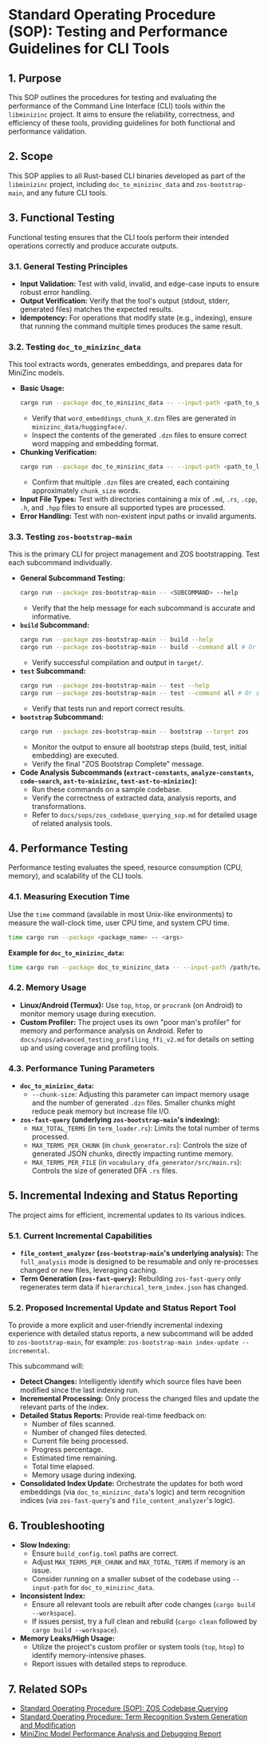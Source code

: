 # Standard Operating Procedure (SOP): Testing and Performance Guidelines for CLI Tools

## 1. Purpose

This SOP outlines the procedures for testing and evaluating the performance of the Command Line Interface (CLI) tools within the `libminizinc` project. It aims to ensure the reliability, correctness, and efficiency of these tools, providing guidelines for both functional and performance validation.

## 2. Scope

This SOP applies to all Rust-based CLI binaries developed as part of the `libminizinc` project, including `doc_to_minizinc_data` and `zos-bootstrap-main`, and any future CLI tools.

## 3. Functional Testing

Functional testing ensures that the CLI tools perform their intended operations correctly and produce accurate outputs.

### 3.1. General Testing Principles

*   **Input Validation:** Test with valid, invalid, and edge-case inputs to ensure robust error handling.
*   **Output Verification:** Verify that the tool's output (stdout, stderr, generated files) matches the expected results.
*   **Idempotency:** For operations that modify state (e.g., indexing), ensure that running the command multiple times produces the same result.

### 3.2. Testing `doc_to_minizinc_data`

This tool extracts words, generates embeddings, and prepares data for MiniZinc models.

*   **Basic Usage:**
    ```bash
    cargo run --package doc_to_minizinc_data -- --input-path <path_to_sample_dir_or_file>
    ```
    *   Verify that `word_embeddings_chunk_X.dzn` files are generated in `minizinc_data/huggingface/`.
    *   Inspect the contents of the generated `.dzn` files to ensure correct word mapping and embedding format.
*   **Chunking Verification:**
    ```bash
    cargo run --package doc_to_minizinc_data -- --input-path <path_to_large_sample_dir> --chunk-size 50
    ```
    *   Confirm that multiple `.dzn` files are created, each containing approximately `chunk_size` words.
*   **Input File Types:** Test with directories containing a mix of `.md`, `.rs`, `.cpp`, `.h`, and `.hpp` files to ensure all supported types are processed.
*   **Error Handling:** Test with non-existent input paths or invalid arguments.

### 3.3. Testing `zos-bootstrap-main`

This is the primary CLI for project management and ZOS bootstrapping. Test each subcommand individually.

*   **General Subcommand Testing:**
    ```bash
    cargo run --package zos-bootstrap-main -- <SUBCOMMAND> --help
    ```
    *   Verify that the help message for each subcommand is accurate and informative.
*   **`build` Subcommand:**
    ```bash
    cargo run --package zos-bootstrap-main -- build --help
    cargo run --package zos-bootstrap-main -- build --command all # Or specific build commands
    ```
    *   Verify successful compilation and output in `target/`.
*   **`test` Subcommand:**
    ```bash
    cargo run --package zos-bootstrap-main -- test --help
    cargo run --package zos-bootstrap-main -- test --command all # Or specific test commands
    ```
    *   Verify that tests run and report correct results.
*   **`bootstrap` Subcommand:**
    ```bash
    cargo run --package zos-bootstrap-main -- bootstrap --target zos
    ```
    *   Monitor the output to ensure all bootstrap steps (build, test, initial embedding) are executed.
    *   Verify the final "ZOS Bootstrap Complete" message.
*   **Code Analysis Subcommands (`extract-constants`, `analyze-constants`, `code-search`, `ast-to-minizinc`, `test-ast-to-minizinc`):**
    *   Run these commands on a sample codebase.
    *   Verify the correctness of extracted data, analysis reports, and transformations.
    *   Refer to `docs/sops/zos_codebase_querying_sop.md` for detailed usage of related analysis tools.

## 4. Performance Testing

Performance testing evaluates the speed, resource consumption (CPU, memory), and scalability of the CLI tools.

### 4.1. Measuring Execution Time

Use the `time` command (available in most Unix-like environments) to measure the wall-clock time, user CPU time, and system CPU time.

```bash
time cargo run --package <package_name> -- <args>
```

**Example for `doc_to_minizinc_data`:**
```bash
time cargo run --package doc_to_minizinc_data -- --input-path /path/to/large/codebase --chunk-size 1000
```

### 4.2. Memory Usage

*   **Linux/Android (Termux):** Use `top`, `htop`, or `procrank` (on Android) to monitor memory usage during execution.
*   **Custom Profiler:** The project uses its own "poor man's profiler" for memory and performance analysis on Android. Refer to `docs/sops/advanced_testing_profiling_ffi_v2.md` for details on setting up and using coverage and profiling tools.

### 4.3. Performance Tuning Parameters

*   **`doc_to_minizinc_data`:**
    *   `--chunk-size`: Adjusting this parameter can impact memory usage and the number of generated `.dzn` files. Smaller chunks might reduce peak memory but increase file I/O.
*   **`zos-fast-query` (underlying `zos-bootstrap-main`'s indexing):**
    *   `MAX_TOTAL_TERMS` (in `term_loader.rs`): Limits the total number of terms processed.
    *   `MAX_TERMS_PER_CHUNK` (in `chunk_generator.rs`): Controls the size of generated JSON chunks, directly impacting runtime memory.
    *   `MAX_TERMS_PER_FILE` (in `vocabulary_dfa_generator/src/main.rs`): Controls the size of generated DFA `.rs` files.

## 5. Incremental Indexing and Status Reporting

The project aims for efficient, incremental updates to its various indices.

### 5.1. Current Incremental Capabilities

*   **`file_content_analyzer` (`zos-bootstrap-main`'s underlying analysis):** The `full_analysis` mode is designed to be resumable and only re-processes changed or new files, leveraging caching.
*   **Term Generation (`zos-fast-query`):** Rebuilding `zos-fast-query` only regenerates term data if `hierarchical_term_index.json` has changed.

### 5.2. Proposed Incremental Update and Status Report Tool

To provide a more explicit and user-friendly incremental indexing experience with detailed status reports, a new subcommand will be added to `zos-bootstrap-main`, for example: `zos-bootstrap-main index-update --incremental`.

This subcommand will:
*   **Detect Changes:** Intelligently identify which source files have been modified since the last indexing run.
*   **Incremental Processing:** Only process the changed files and update the relevant parts of the index.
*   **Detailed Status Reports:** Provide real-time feedback on:
    *   Number of files scanned.
    *   Number of changed files detected.
    *   Current file being processed.
    *   Progress percentage.
    *   Estimated time remaining.
    *   Total time elapsed.
    *   Memory usage during indexing.
*   **Consolidated Index Update:** Orchestrate the updates for both word embeddings (via `doc_to_minizinc_data`'s logic) and term recognition indices (via `zos-fast-query`'s and `file_content_analyzer`'s logic).

## 6. Troubleshooting

*   **Slow Indexing:**
    *   Ensure `build_config.toml` paths are correct.
    *   Adjust `MAX_TERMS_PER_CHUNK` and `MAX_TOTAL_TERMS` if memory is an issue.
    *   Consider running on a smaller subset of the codebase using `--input-path` for `doc_to_minizinc_data`.
*   **Inconsistent Index:**
    *   Ensure all relevant tools are rebuilt after code changes (`cargo build --workspace`).
    *   If issues persist, try a full clean and rebuild (`cargo clean` followed by `cargo build --workspace`).
*   **Memory Leaks/High Usage:**
    *   Utilize the project's custom profiler or system tools (`top`, `htop`) to identify memory-intensive phases.
    *   Report issues with detailed steps to reproduce.

## 7. Related SOPs

*   [Standard Operating Procedure (SOP): ZOS Codebase Querying](docs/sops/zos_codebase_querying_sop.md)
*   [Standard Operating Procedure: Term Recognition System Generation and Modification](docs/sops/term_recognition_system_generation_sop.md)
*   [MiniZinc Model Performance Analysis and Debugging Report](docs/performance_analysis_report.md)
